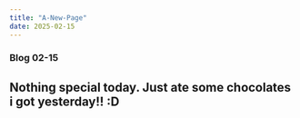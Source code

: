 ```yaml
---
title: "A-New-Page"
date: 2025-02-15
---
```


### Blog 02-15

## Nothing special today. Just ate some chocolates i got yesterday!! :D
